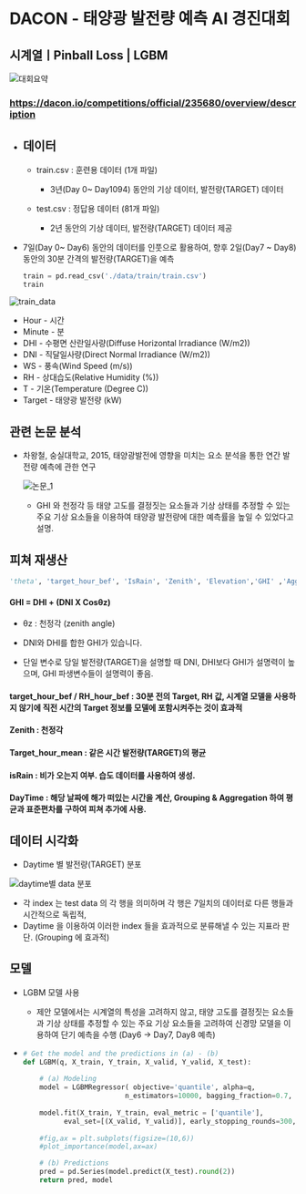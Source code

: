 # DACON - 태양광 발전량 예측 AI 경진대회



## 시계열ㅣPinball Loss | LGBM

![대회요약](https://user-images.githubusercontent.com/28820900/120660100-f1d60780-c4c1-11eb-9a87-dcac0571b5d8.PNG)

### https://dacon.io/competitions/official/235680/overview/description

- ## 데이터

  - train.csv : 훈련용 데이터 (1개 파일)

    - 3년(Day 0~ Day1094) 동안의 기상 데이터, 발전량(TARGET) 데이터 

    

  - test.csv : 정답용 데이터 (81개 파일)

    - 2년 동안의 기상 데이터, 발전량(TARGET) 데이터 제공 

- 7일(Day 0~ Day6) 동안의 데이터를 인풋으로 활용하여, 향후 2일(Day7 ~ Day8) 동안의 30분 간격의 발전량(TARGET)을 예측

  ```python
  train = pd.read_csv('./data/train/train.csv')
  train
  ```

![train_data](https://user-images.githubusercontent.com/28820900/120660116-f7335200-c4c1-11eb-91b3-f305289764c4.png)

  - Hour - 시간
  - Minute - 분
  - DHI - 수평면 산란일사량(Diffuse Horizontal Irradiance (W/m2))
  - DNI - 직달일사량(Direct Normal Irradiance (W/m2))
  - WS - 풍속(Wind Speed (m/s))
  - RH - 상대습도(Relative Humidity (%))
  - T - 기온(Temperature (Degree C))
  - Target - 태양광 발전량 (kW)



## 관련 논문 분석

- 차왕철, 숭실대학교, 2015, 태양광발전에 영향을 미치는 요소 분석을 통한 연간 발전량 예측에 관한 연구

  ![논문_1](https://user-images.githubusercontent.com/28820900/120928447-a4ef6c80-c71f-11eb-80ef-c48be859ff7c.PNG)
  
  - GHI 와 천정각 등 태양 고도를 결정짓는 요소들과 기상 상태를 추정할 수 있는 주요 기상 요소들을 이용하여 태양광 발전량에 대한 예측률을 높일 수 있었다고 설명.

  

## 피쳐 재생산

```python
'theta', 'target_hour_bef', 'IsRain', 'Zenith', 'Elevation','GHI' ,'Aggr','Daytime','RH_hour_bef','Cos_hour','Target_hour_mean'
```

#### GHI = DHI + (DNI X Cosθz)

- θz : 천정각 (zenith angle)

- DNI와 DHI를 합한 GHI가 있습니다.

- 단일 변수로 당일 발전량(TARGET)을 설명할 때 DNI, DHI보다 GHI가 설명력이 높으며, GHI 파생변수들이 설명력이 좋음.

#### target_hour_bef / RH_hour_bef : 30분 전의 Target, RH 값, 시계열 모델을 사용하지 않기에 직전 시간의 Target 정보를 모델에 포함시켜주는 것이 효과적

#### Zenith : 천정각

#### Target_hour_mean : 같은 시간 발전량(TARGET)의 평균

#### isRain :  비가 오는지 여부. 습도 데이터를 사용하여 생성.

#### DayTime : 해당 날짜에 해가 떠있는 시간을 계산, Grouping & Aggregation 하여 평균과 표준편차를 구하여 피쳐 추가에 사용.




## 데이터 시각화

- Daytime 별 발전량(TARGET) 분포

![daytime별 data 분포](https://user-images.githubusercontent.com/28820900/120928432-943ef680-c71f-11eb-9b80-1cb646a8aa4b.PNG)

  - 각 index 는 test data 의 각 행을 의미하며 각 행은 7일치의 데이터로 다른 행들과 시간적으로 독립적, 
  - Daytime 을 이용하여 이러한 index 들을 효과적으로 분류해낼 수 있는 지표라 판단. (Grouping 에 효과적)

## 모델

- LGBM 모델 사용
  - 제안 모델에서는 시계열의 특성을 고려하지 않고, 태양 고도를 결정짓는 요소들과 기상 상태를 추정할 수 있는 주요 기상 요소들을 고려하여 신경망 모델을 이용하여 단기 예측을 수행 (Day6 -> Day7, Day8 예측)

- ```python
  # Get the model and the predictions in (a) - (b)
  def LGBM(q, X_train, Y_train, X_valid, Y_valid, X_test):
      
      # (a) Modeling  
      model = LGBMRegressor( objective='quantile', alpha=q,
                           n_estimators=10000, bagging_fraction=0.7, learning_rate=0.027)                   
                           
      model.fit(X_train, Y_train, eval_metric = ['quantile'], 
            eval_set=[(X_valid, Y_valid)], early_stopping_rounds=300, verbose=0)
      
      #fig,ax = plt.subplots(figsize=(10,6))
      #plot_importance(model,ax=ax)
  
      # (b) Predictions
      pred = pd.Series(model.predict(X_test).round(2))
      return pred, model
  ```

  
